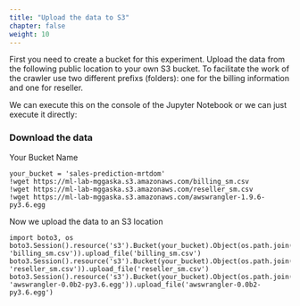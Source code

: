 ```yaml
---
title: "Upload the data to S3"
chapter: false
weight: 10 
---
```


First you need to create a bucket for this experiment. Upload the data from the following public location to your own S3 bucket. To facilitate the work of the crawler use two different prefixs (folders): one for the billing information and one for reseller.

We can execute this on the console of the Jupyter Notebook or we can just execute it directly:

### Download the data
Your Bucket Name
```
your_bucket = 'sales-prediction-mrtdom'
!wget https://ml-lab-mggaska.s3.amazonaws.com/billing_sm.csv
!wget https://ml-lab-mggaska.s3.amazonaws.com/reseller_sm.csv
!wget https://ml-lab-mggaska.s3.amazonaws.com/awswrangler-1.9.6-py3.6.egg
```

Now we upload the data to an S3 location
```
import boto3, os
boto3.Session().resource('s3').Bucket(your_bucket).Object(os.path.join('billing', 'billing_sm.csv')).upload_file('billing_sm.csv')
boto3.Session().resource('s3').Bucket(your_bucket).Object(os.path.join('reseller', 'reseller_sm.csv')).upload_file('reseller_sm.csv')
boto3.Session().resource('s3').Bucket(your_bucket).Object(os.path.join('python', 'awswrangler-0.0b2-py3.6.egg')).upload_file('awswrangler-0.0b2-py3.6.egg')
```


